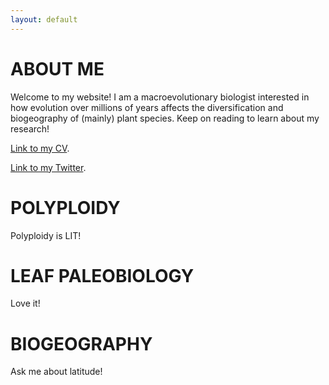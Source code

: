 ```yaml
---
layout: default
---
```

# ABOUT ME
Welcome to my website! I am a macroevolutionary biologist interested in how evolution over millions of years affects the diversification and biogeography of (mainly) plant species. Keep on reading to learn about my research!

[Link to my CV](./cv_page.html).

[Link to my Twitter](https://twitter.com/EricHagen19).

# POLYPLOIDY
Polyploidy is LIT!

# LEAF PALEOBIOLOGY
Love it!

# BIOGEOGRAPHY
Ask me about latitude!
